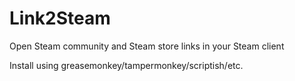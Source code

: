 Link2Steam
==========

Open Steam community and Steam store links in your Steam client

Install using greasemonkey/tampermonkey/scriptish/etc.